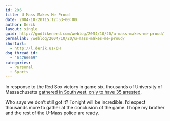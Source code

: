 ```yaml
---
id: 206
title: U-Mass Makes Me Proud
date: 2004-10-20T15:12:53+00:00
author: Derik
layout: single
guid: http://godlikenerd.com/weblog/2004/10/20/u-mass-makes-me-proud/
permalink: /weblog/2004/10/20/u-mass-makes-me-proud/
shorturl:
  - http://l.derik.us/6H
dsq_thread_id:
  - "64766669"
categories:
  - Personal
  - Sports
---
```

In response to the Red Sox victory in game six, thousands of University of Massachusetts [gathered in Southwest, only to have 35 arrested](http://sports.yahoo.com/mlb/news?slug=ap-alcs-umass&prov=ap&type=lgns).

Who says we don&#8217;t still got it? Tonight will be incredible. I&#8217;d expect thousands more to gather at the conclusion of the game. I hope my brother and the rest of the U-Mass police are ready.